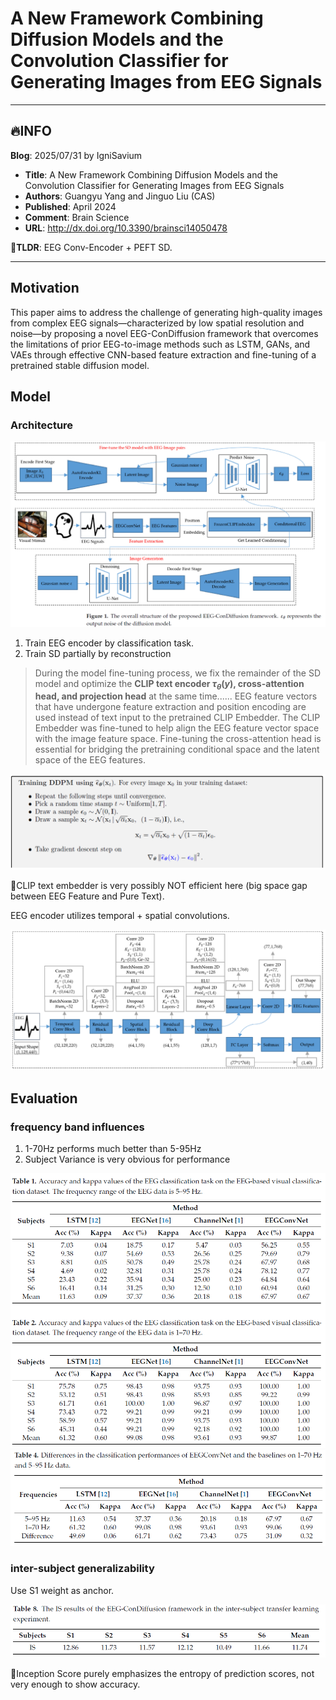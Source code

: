 # A New Framework Combining Diffusion Models and the Convolution Classifier for Generating Images from EEG Signals

---

## 🔥INFO

**Blog**: 2025/07/31 by IgniSavium

- **Title**: A New Framework Combining Diffusion Models and the Convolution Classifier for Generating Images from EEG Signals
- **Authors**: Guangyu Yang and Jinguo Liu (CAS)
- **Published**: April 2024
- **Comment**: Brain Science
- **URL**: http://dx.doi.org/10.3390/brainsci14050478

🥜**TLDR**: EEG Conv-Encoder + PEFT SD.

---

## Motivation

This paper aims to address the challenge of generating high-quality images from complex EEG signals—characterized by low spatial resolution and noise—by proposing a novel EEG-ConDiffusion framework that overcomes the limitations of prior EEG-to-image methods such as LSTM, GANs, and VAEs through effective CNN-based feature extraction and fine-tuning of a pretrained stable diffusion model.

## Model

### Architecture

<img src="A New Framework Combining Diffusion and Convolution Classifier for Generating Images from EEG Signals.assets\image-20250731175353829.png" alt="image-20250731175353829" style="zoom: 50%;" />

1. Train EEG encoder by classification task.
2. Train SD partially by reconstruction

> During the model fine-tuning process, we fix the remainder of the SD model and optimize the **CLIP text encoder $τ_θ(y)$, cross-attention head, and projection head** at the same time...... EEG feature vectors that have undergone feature extraction and position encoding are used instead of text input to the pretrained CLIP Embedder. The CLIP Embedder was fine-tuned to help align the EEG feature vector space with the image feature space. Fine-tuning the cross-attention head is essential for bridging the pretraining conditional space and the latent space of the EEG features.

<img src="A New Framework Combining Diffusion and Convolution Classifier for Generating Images from EEG Signals.assets\image-20250731175843091.png" alt="image-20250731175843091" style="zoom: 67%;" />

🧐CLIP text embedder is very possibly NOT efficient here (big space gap between EEG Feature and Pure Text).

EEG encoder utilizes temporal + spatial convolutions.

<img src="A New Framework Combining Diffusion and Convolution Classifier for Generating Images from EEG Signals.assets\image-20250731175915967.png" alt="image-20250731175915967" style="zoom:50%;" />

## Evaluation

### frequency band influences

1. 1-70Hz performs much better than 5-95Hz
2. Subject Variance is very obvious for performance

<img src="A New Framework Combining Diffusion and Convolution Classifier for Generating Images from EEG Signals.assets\image-20250731180144112.png" alt="image-20250731180144112" style="zoom: 67%;" />

<img src="A New Framework Combining Diffusion and Convolution Classifier for Generating Images from EEG Signals.assets\image-20250731180220634.png" alt="image-20250731180220634" style="zoom: 67%;" />

### inter-subject generalizability

Use S1 weight as anchor.

<img src="A New Framework Combining Diffusion and Convolution Classifier for Generating Images from EEG Signals.assets\image-20250731180430037.png" alt="image-20250731180430037" style="zoom: 67%;" />

🧐Inception Score purely emphasizes the entropy of prediction scores, not very enough to show accuracy.